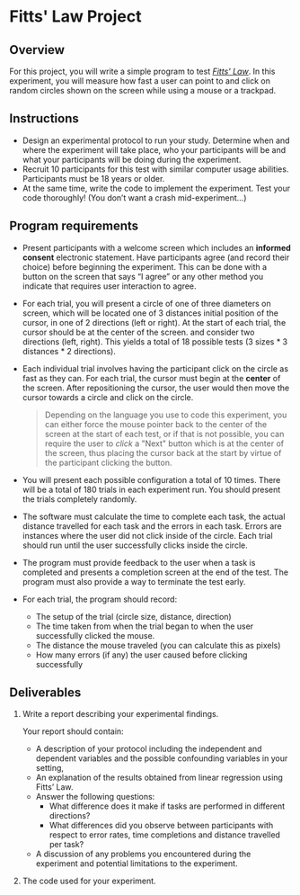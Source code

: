 # Fitts' Law Project

## Overview

For this project, you will write a simple program to test *[Fitts' Law](https://lawsofux.com/fittss-law/)*. In this experiment, you will measure how fast a user can point to and click on random circles shown on the screen while using a mouse or a trackpad.

## Instructions

* Design an experimental protocol to run your study. Determine when and where the experiment will take place, who your participants will be and what your participants will be doing during the experiment.  
* Recruit 10 participants for this test with similar computer usage abilities. Participants must be 18 years or older.
* At the same time, write the code to implement the experiment. Test your code thoroughly! (You don’t want a crash mid-experiment…)

## Program requirements

* Present participants with a welcome screen which includes an **informed consent** electronic statement. Have participants agree (and record their choice) before beginning the experiment. This can be done with a button on the screen that says “I agree” or any other method you indicate that requires user interaction to agree.

* For each trial, you will present a circle of one of three diameters on screen, which will be located one of 3 distances initial position of the cursor, in one of 2 directions (left or right). At the start of each trial, the cursor should be at the center of the screen. and consider two directions (left, right). This yields a total of 18 possible tests (3 sizes * 3 distances * 2 directions).

* Each individual trial involves having the participant click on the circle as fast as they can. For each trial, the cursor must begin at the **center** of the screen. After repositioning the cursor, the user would then move the cursor towards a circle and click on the circle.

    > Depending on the language you use to code this experiment, you can either force the mouse pointer back to the center of the screen at the start of each test, or if that is not possible, you can require the user to *click* a "Next" button which is at the center of the screen, thus placing the cursor back at the start by virtue of the participant clicking the button.

* You will present each possible configuration a total of 10 times. There will be a total of 180 trials in each experiment run. You should present the trials completely randomly. 

* The software must calculate the time to complete each task, the actual distance travelled for each task and the errors in each task. Errors are instances where the user did not click inside of the circle. Each trial should run until the user successfully clicks inside the circle.

* The program must provide feedback to the user when a task is completed and presents a completion screen at the end of the test. The program must also provide a way to terminate the test early.

* For each trial, the program should record:
    * The setup of the trial (circle size, distance, direction)
    * The time taken from when the trial began to when the user successfully clicked the mouse.
    * The distance the mouse traveled (you can calculate this as pixels)
    * How many errors (if any) the user caused before clicking successfully

## Deliverables

1. Write a report describing your experimental findings.

    Your report should contain:
    
    * A description of your protocol including the independent and dependent variables and the possible confounding variables in your setting, 
    * An explanation of the results obtained from linear regression using Fitts’ Law. 
    * Answer the following questions: 
        * What difference does it make if tasks are performed in different directions?
        * What differences did you observe between participants with respect to error rates, time completions and distance travelled per task?
    * A discussion of any problems you encountered during the experiment and potential limitations to the experiment.

2. The code used for your experiment.
